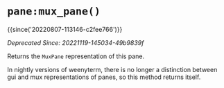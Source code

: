 # `pane:mux_pane()`

{{since('20220807-113146-c2fee766')}}

*Deprecated Since: 20221119-145034-49b9839f*

Returns the `MuxPane` representation of this pane.

In nightly versions of weenyterm, there is no longer a distinction
between gui and mux representations of panes, so this method
returns itself.

